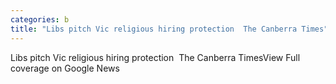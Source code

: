 ```yaml
---
categories: b
title: "Libs pitch Vic religious hiring protection  The Canberra Times"
---
```

Libs pitch Vic religious hiring protection&nbsp;&nbsp;The Canberra TimesView Full coverage on Google News